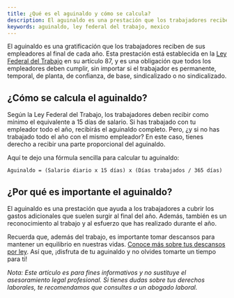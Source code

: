 ```yaml
---
title: ¿Qué es el aguinaldo y cómo se calcula?
description: El aguinaldo es una prestación que los trabajadores reciben de sus empleadores al final de cada año. Te explicamos qué es el aguinaldo, cómo se calcula y por qué es importante.
keywords: aguinaldo, ley federal del trabajo, mexico
---
```

El aguinaldo es una gratificación que los trabajadores reciben de sus empleadores al final de cada año. Esta prestación está establecida en la [Ley Federal del Trabajo](/ley-federal-del-trabajo) en su artículo 87, y es una obligación que todos los empleadores deben cumplir, sin importar si el trabajador es permanente, temporal, de planta, de confianza, de base, sindicalizado o no sindicalizado.

## ¿Cómo se calcula el aguinaldo?

Según la Ley Federal del Trabajo, los trabajadores deben recibir como mínimo el equivalente a 15 días de salario. Si has trabajado con tu empleador todo el año, recibirás el aguinaldo completo. Pero, ¿y si no has trabajado todo el año con el mismo empleador? En este caso, tienes derecho a recibir una parte proporcional del aguinaldo.

Aquí te dejo una fórmula sencilla para calcular tu aguinaldo:

`Aguinaldo = (Salario diario x 15 días) x (Días trabajados / 365 días)`

## ¿Por qué es importante el aguinaldo?

El aguinaldo es una prestación que ayuda a los trabajadores a cubrir los gastos adicionales que suelen surgir al final del año. Además, también es un reconocimiento al trabajo y al esfuerzo que has realizado durante el año.

Recuerda que, además del trabajo, es importante tomar descansos para mantener un equilibrio en nuestras vidas. [Conoce más sobre tus descansos por ley](/articulos/como-funcionan-los-dias-de-descanso). Así que, ¡disfruta de tu aguinaldo y no olvides tomarte un tiempo para ti!

*Nota: Este artículo es para fines informativos y no sustituye el asesoramiento legal profesional. Si tienes dudas sobre tus derechos laborales, te recomendamos que consultes a un abogado laboral.*

